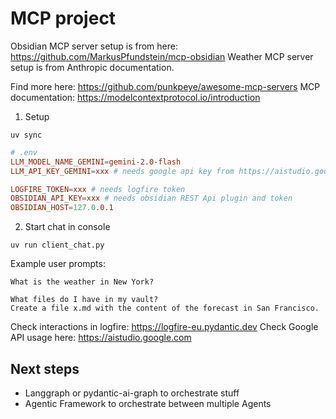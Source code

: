 # MCP project
Obsidian MCP server setup is from here: https://github.com/MarkusPfundstein/mcp-obsidian
Weather MCP server setup is from Anthropic documentation.

Find more here: https://github.com/punkpeye/awesome-mcp-servers
MCP documentation: https://modelcontextprotocol.io/introduction

1. Setup

```shell
uv sync
```

```conf
# .env
LLM_MODEL_NAME_GEMINI=gemini-2.0-flash
LLM_API_KEY_GEMINI=xxx # needs google api key from https://aistudio.google.com

LOGFIRE_TOKEN=xxx # needs logfire token
OBSIDIAN_API_KEY=xxx # needs obsidian REST Api plugin and token
OBSIDIAN_HOST=127.0.0.1
```

2. Start chat in console
```shell
uv run client_chat.py
```

Example user prompts:

```
What is the weather in New York?

What files do I have in my vault?
Create a file x.md with the content of the forecast in San Francisco. 
```


Check interactions in logfire: https://logfire-eu.pydantic.dev
Check Google API usage here: https://aistudio.google.com


## Next steps
- Langgraph or pydantic-ai-graph to orchestrate stuff
- Agentic Framework to orchestrate between multiple Agents
